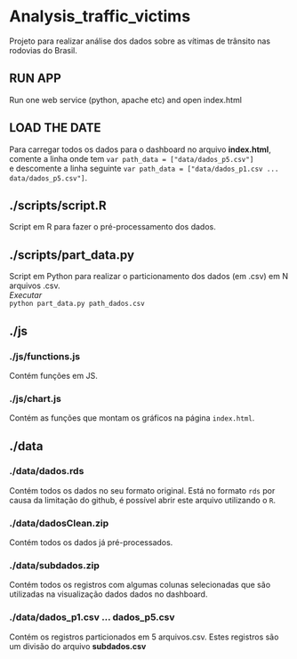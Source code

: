 # Analysis_traffic_victims
Projeto para realizar análise dos dados sobre as vítimas de trânsito nas rodovias do Brasil.

## RUN APP
Run one web service (python, apache etc) and open index.html

## LOAD THE DATE
Para carregar todos os dados para o dashboard no arquivo **index.html**, <br/> comente a linha onde tem ```var path_data = ["data/dados_p5.csv"]``` <br/> e descomente a linha seguinte ```var path_data = ["data/dados_p1.csv ... data/dados_p5.csv"]```.


## ./scripts/script.R
Script em R para fazer o pré-processamento dos dados.

## ./scripts/part_data.py
Script em Python para realizar o particionamento dos dados (em .csv) em N arquivos .csv.  <br/> *Executar*  <br/> ```python part_data.py path_dados.csv```

## ./js
### ./js/functions.js
Contém funções em JS.
<br/> 
### ./js/chart.js
Contém as funções que montam os gráficos na página `index.html`.


## ./data
### ./data/dados.rds
Contém todos os dados no seu formato original. Está no formato `rds` por causa da limitação do github, é possível abrir este arquivo utilizando o `R`.

### ./data/dadosClean.zip
Contém todos os dados já pré-processados.

### ./data/subdados.zip
Contém todos os registros com algumas colunas selecionadas que são utilizadas na visualização dados dados no dashboard.

### ./data/dados_p1.csv ... dados_p5.csv
Contém os registros particionados em 5 arquivos.csv. Estes registros são um divisão do arquivo **subdados.csv**




